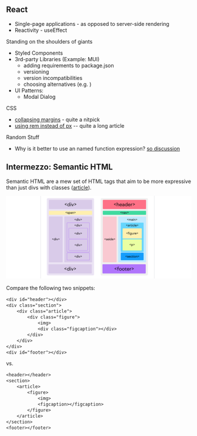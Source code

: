## React

- Single-page applications - as opposed to server-side rendering
- Reactivity - useEffect 



Standing on the shoulders of giants

- Styled Components
- 3rd-party Libraries (Example: MUI)
	- adding requirements to package.json
	- versioning
	- version incompatibilities
	- choosing alternatives (e.g. )
- UI Patterns:
	- Modal Dialog


CSS
- [collapsing margins](https://developer.mozilla.org/en-US/docs/Web/CSS/CSS_box_model/Mastering_margin_collapsing) - quite a nitpick
- [using rem instead of px](https://levelup.gitconnected.com/solving-all-css-layout-issues-any-screen-any-root-font-size-without-js-62349644a71e) -- quite a long article





Random Stuff
- Why is it better to use an named function expression? [so discussion](https://stackoverflow.com/questions/15336347/why-use-named-function-expressions) 




## Intermezzo: Semantic HTML

Semantic HTML are a mew set of HTML tags that aim to be more expressive than just divs with classes ([article](https://www.freecodecamp.org/news/semantic-html5-elements/)).

![](images/semantic_html.png)

Compare the following two snippets:

```text
<div id="header"></div>
<div class="section">
	<div class="article">
		<div class="figure">
			<img>
			<div class="figcaption"></div>
		</div>
	</div>
</div>
<div id="footer"></div>
```

vs. 

```text
<header></header>
<section>
	<article>
		<figure>
			<img>
			<figcaption></figcaption>
		</figure>
	</article>
</section>
<footer></footer>
```

